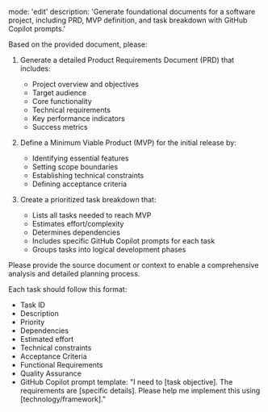 mode: 'edit'
description: 'Generate foundational documents for a software project, including PRD, MVP definition, and task breakdown with GitHub Copilot prompts.'

Based on the provided document, please:

1. Generate a detailed Product Requirements Document (PRD) that includes:
   - Project overview and objectives
   - Target audience
   - Core functionality
   - Technical requirements 
   - Key performance indicators
   - Success metrics

2. Define a Minimum Viable Product (MVP) for the initial release by:
   - Identifying essential features
   - Setting scope boundaries
   - Establishing technical constraints
   - Defining acceptance criteria

3. Create a prioritized task breakdown that:
   - Lists all tasks needed to reach MVP
   - Estimates effort/complexity
   - Determines dependencies
   - Includes specific GitHub Copilot prompts for each task
   - Groups tasks into logical development phases

Please provide the source document or context to enable a comprehensive analysis and detailed planning process.

Each task should follow this format:
- Task ID
- Description 
- Priority
- Dependencies
- Estimated effort
- Technical constraints
- Acceptance Criteria
- Functional Requirements
- Quality Assurance
- GitHub Copilot prompt template: 
  "I need to [task objective]. The requirements are [specific details]. Please help me implement this using [technology/framework]."
  